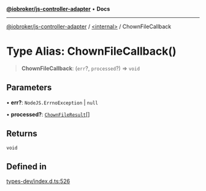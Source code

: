 [**@iobroker/js-controller-adapter**](../../README.md) • **Docs**

***

[@iobroker/js-controller-adapter](../../globals.md) / [\<internal\>](../README.md) / ChownFileCallback

# Type Alias: ChownFileCallback()

> **ChownFileCallback**: (`err`?, `processed`?) => `void`

## Parameters

• **err?**: `NodeJS.ErrnoException` \| `null`

• **processed?**: [`ChownFileResult`](../interfaces/ChownFileResult.md)[]

## Returns

`void`

## Defined in

[types-dev/index.d.ts:526](https://github.com/ioBroker/ioBroker.js-controller/blob/fe9fbf6b684b474bc0dfc453eb28790be874895e/packages/types-dev/index.d.ts#L526)
